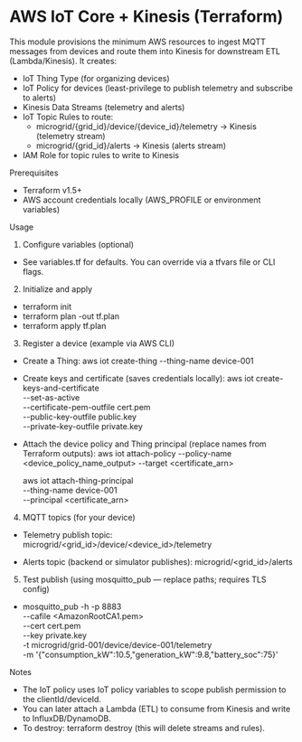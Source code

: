 # AWS IoT Core + Kinesis (Terraform)

This module provisions the minimum AWS resources to ingest MQTT messages from devices and route them into Kinesis for downstream ETL (Lambda/Kinesis). It creates:

- IoT Thing Type (for organizing devices)
- IoT Policy for devices (least-privilege to publish telemetry and subscribe to alerts)
- Kinesis Data Streams (telemetry and alerts)
- IoT Topic Rules to route:
  - microgrid/{grid_id}/device/{device_id}/telemetry → Kinesis (telemetry stream)
  - microgrid/{grid_id}/alerts → Kinesis (alerts stream)
- IAM Role for topic rules to write to Kinesis

Prerequisites
- Terraform v1.5+
- AWS account credentials locally (AWS_PROFILE or environment variables)

Usage

1) Configure variables (optional)
- See variables.tf for defaults. You can override via a tfvars file or CLI flags.

2) Initialize and apply
- terraform init
- terraform plan -out tf.plan
- terraform apply tf.plan

3) Register a device (example via AWS CLI)
- Create a Thing:
  aws iot create-thing --thing-name device-001

- Create keys and certificate (saves credentials locally):
  aws iot create-keys-and-certificate \
    --set-as-active \
    --certificate-pem-outfile cert.pem \
    --public-key-outfile public.key \
    --private-key-outfile private.key

- Attach the device policy and Thing principal (replace names from Terraform outputs):
  aws iot attach-policy --policy-name <device_policy_name_output> --target <certificate_arn>

  aws iot attach-thing-principal \
    --thing-name device-001 \
    --principal <certificate_arn>

4) MQTT topics (for your device)
- Telemetry publish topic:
  microgrid/<grid_id>/device/<device_id>/telemetry

- Alerts topic (backend or simulator publishes):
  microgrid/<grid_id>/alerts

5) Test publish (using mosquitto_pub — replace paths; requires TLS config)
- mosquitto_pub -h <your-iot-endpoint> -p 8883 \
  --cafile <AmazonRootCA1.pem> \
  --cert cert.pem \
  --key private.key \
  -t microgrid/grid-001/device/device-001/telemetry \
  -m '{"consumption_kW":10.5,"generation_kW":9.8,"battery_soc":75}'

Notes
- The IoT policy uses IoT policy variables to scope publish permission to the clientId/deviceId.
- You can later attach a Lambda (ETL) to consume from Kinesis and write to InfluxDB/DynamoDB.
- To destroy: terraform destroy (this will delete streams and rules).
